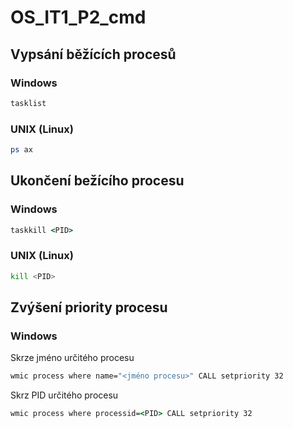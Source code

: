 # OS_IT1_P2_cmd

## Vypsání běžících procesů 
### Windows
```cmd
tasklist
```

### UNIX (Linux)
```bash
ps ax
```

## Ukončení bežícího procesu
### Windows
```cmd
taskkill <PID>
```

### UNIX (Linux)
```bash
kill <PID>
```

## Zvýšení priority procesu
### Windows
Skrze jméno určitého procesu
```cmd
wmic process where name="<jméno procesu>" CALL setpriority 32
```
Skrz PID určitého procesu
```cmd
wmic process where processid=<PID> CALL setpriority 32
```
